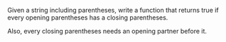 Given a string including parentheses, write a function that returns true if every opening parentheses has a closing parentheses.

Also, every closing parentheses needs an opening partner before it.